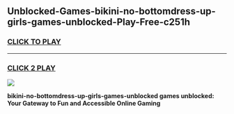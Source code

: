 
## Unblocked-Games-bikini-no-bottomdress-up-girls-games-unblocked-Play-Free-c251h
<h3>
<a href="https://premium76.site?title=bikini-no-bottomdress-up-girls-games-unblocked&ref=18A1">CLICK TO PLAY</a></h3>
<hr>

<h3>
<a href="https://premium76.site?title=bikini-no-bottomdress-up-girls-games-unblocked&ref=18A1">CLICK 2 PLAY</a>
  
</h3>

<a href="https://premium76.site?title=bikini-no-bottomdress-up-girls-games-unblocked&ref=18A1"><img src="https://clearcache.store/games.png"></a>


**bikini-no-bottomdress-up-girls-games-unblocked games unblocked: Your Gateway to Fun and Accessible Online Gaming**

